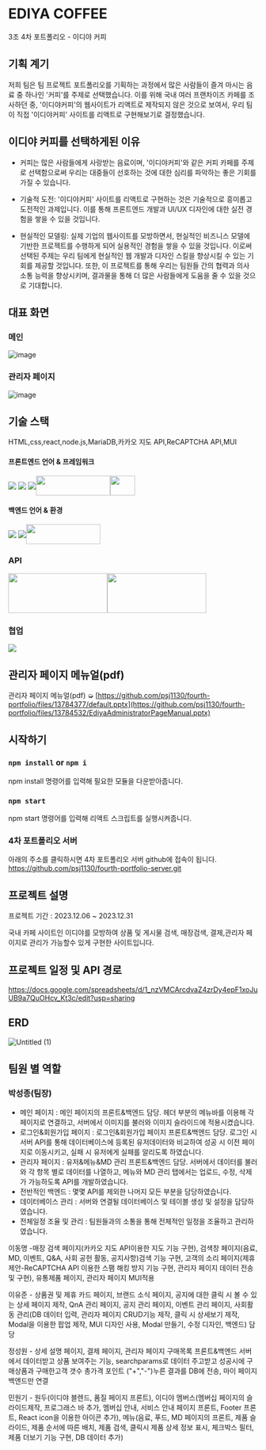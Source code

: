 # EDIYA COFFEE
3조 4차 포트폴리오 - 이디야 커피

## 기획 계기

저희 팀은 팀 프로젝트 포트폴리오를 기획하는 과정에서 많은 사람들이 즐겨 마시는 음료 중 하나인 '커피'를 주제로 선택했습니다. 
이를 위해 국내 여러 프랜차이즈 카페를 조사하던 중, '이디야커피'의 웹사이트가 리액트로 제작되지 않은 것으로 보여서, 우리 팀이 직접 '이디야커피' 사이트를 리액트로 구현해보기로 결정했습니다.

## 이디야 커피를 선택하게된 이유

- 커피는 많은 사람들에게 사랑받는 음료이며, '이디야커피'와 같은 커피 카페를 주제로 선택함으로써 우리는 대중들이 선호하는 것에 대한 심리를 파악하는 좋은 기회를 가질 수 있습니다.

- 기술적 도전: '이디야커피' 사이트를 리액트로 구현하는 것은 기술적으로 흥미롭고 도전적인 과제입니다. 이를 통해 프론트엔드 개발과 UI/UX 디자인에 대한 실전 경험을 쌓을 수 있을 것입니다.

- 현실적인 모델링: 실제 기업의 웹사이트를 모방하면서, 현실적인 비즈니스 모델에 기반한 프로젝트를 수행하게 되어 실용적인 경험을 쌓을 수 있을 것입니다.
                  이로써 선택된 주제는 우리 팀에게  현실적인 웹 개발과 디자인 스킬을 향상시킬 수 있는 기회를 제공할 것입니다. 또한, 
                  이 프로젝트를 통해 우리는 팀원들 간의 협력과 의사 소통 능력을 향상시키며, 결과물을 통해 더 많은 사람들에게 도움을 줄 수 있을 것으로 기대합니다.

## 대표 화면
### 메인
![image](https://github.com/psj1130/fourth-portfolio/assets/137477529/f9be8568-b8ab-4080-adfe-ed6886d4e893)
### 관리자 페이지
![image](https://github.com/psj1130/fourth-portfolio/assets/137477529/405007a2-e206-4f5b-b89f-53041e7296c1)


## 기술 스택
HTML,css,react,node.js,MariaDB,카카오 지도 API,ReCAPTCHA API,MUI
#### 프론트엔드 언어 & 프레임워크
<img src="https://img.shields.io/badge/HTML5-E35F26?style=for-the-badge&logo=HTML5&logoColor=white" align="center"> <img src="https://img.shields.io/badge/CSS3-1572B6?style=for-the-badge&logo=CSS3&logoColor=white" align="center"> <img src="https://img.shields.io/badge/React-61DAFB?style=for-the-badge&logo=React&logoColor=white" align="center"><img src = "https://github.com/psj1130/fourth-portfolio/assets/137889849/d5c0024e-a344-4979-9512-7a7e3388de0c" width="150px" height="40px" align="center"><img src = "https://github.com/psj1130/fourth-portfolio/assets/137889849/8b08023d-28a9-4be5-887c-df7dd76d068b" width="50px" height="40px" align="center">

#### 백엔드 언어 & 환경
<img src="https://img.shields.io/badge/JavaScript-F7DF1E?style=for-the-badge&logo=JavaScript&logoColor=white" align="center"> <img src="https://img.shields.io/badge/Node.js-339933?style=for-the-badge&logo=Node.js&logoColor=white" align="center"><img src="https://github.com/psj1130/fourth-portfolio/assets/137889849/db4337c8-1391-45d0-b8bb-a904aaf22686" width="150px" height="40px" align="center"> 

### API
<img src="https://github.com/psj1130/fourth-portfolio/assets/137889849/7d0c773f-8d0b-4876-a03c-317ced545134" width="200px" height="80px" align="center"><img src="https://github.com/psj1130/fourth-portfolio/assets/137889849/0fc54852-44d3-4855-8426-984dd80ea4c1" width="200px" height="80px" align="center">

### 협업
<img src="https://img.shields.io/badge/discord-5865F2?style=for-the-badge&logo=discord&logoColor=white" align="center">


## 관리자 페이지 메뉴얼(pdf)

관리자 페이지 메뉴얼(pdf) ➭ [https://github.com/psj1130/fourth-portfolio/files/13784377/default.pptx](https://github.com/psj1130/fourth-portfolio/files/13784532/EdiyaAdministratorPageManual.pptx)


## 시작하기
### `npm install` or `npm i`

npm install 명령어를 입력해 필요한 모듈을 다운받아줍니다.

### `npm start`

npm start 명령어를 입력해 리액트 스크립트를 실행시켜줍니다.

### 4차 포트폴리오 서버

아래의 주소를 클릭하시면 4차 포트폴리오 서버 github에 접속이 됩니다.
https://github.com/psj1130/fourth-portfolio-server.git

## 프로젝트 설명

프로젝트 기간 : 2023.12.06 ~ 2023.12.31

국내 카페 사이트인 이디야를 모방하여 상품 및 게시물 검색, 매장검색, 결제,관리자 페이지로 관리가 가능할수 있게 구현한 사이트입니다.

## 프로젝트 일정 및 API 경로

https://docs.google.com/spreadsheets/d/1_nzVMCArcdvaZ4zrDy4epF1xoJuUB9a7QuOHcv_Kt3c/edit?usp=sharing

## ERD

![Untitled (1)](https://github.com/psj1130/fourth-portfolio/assets/137477529/a4a9d674-e628-4d6c-9dce-b3aeee05126d)


## 팀원 별 역할
### 박성종(팀장)
- 메인 페이지 : 메인 페이지의 프론트&백엔드 담당. 헤더 부분의 메뉴바를 이용해 각 페이지로 연결하고, 서버에서 이미지를 불러와 이미지 슬라이드에 적용시켰습니다.
- 로그인&회원가입 페이지 : 로그인&회원가입 페이지 프론트&백엔드 담당. 로그인 시 서버 API를 통해 데이터베이스에 등록된 유저데이터와 비교하여 성공 시 이전 페이지로 이동시키고, 실패 시 유저에게 실패를 알리도록 하였습니다.
- 관리자 페이지 : 유저&메뉴&MD 관리 프론트&백엔드 담당. 서버에서 데이터를 불러와 각 항목 별로 데이터를 나열하고, 메뉴와 MD 관리 탭에서는 업로드, 수정, 삭제가 가능하도록 API를 개발하였습니다.
- 전반적인 백엔드 : 몇몇 API를 제외한 나머지 모든 부분을 담당하였습니다.
- 데이터베이스 관리 : 서버와 연결될 데이터베이스 및 테이블 생성 및 설정을 담당하였습니다.
- 전체일정 조율 및 관리 : 팀원들과의 소통을 통해 전체적인 일정을 조율하고 관리하였습니다.

이동명 -매장 검색 페이지(카카오 지도 API이용한 지도 기능 구현), 검색창 페이지(음료, MD, 이벤트, Q&A, 사회 공헌 활동, 공지사항)검색 기능 구현, 고객의 소리 페이지(제휴제안-ReCAPTCHA API 이용한 스팸 해킹 방지 기능 구현,
관리자 페이지 데이터 전송 및 구현), 유통제품 페이지, 관리자 페이지 MUI적용

이유준 - 상품권 및 제휴 카드 페이지, 브랜드 소식 페이지, 공지에 대한 클릭 시 볼 수 있는 상세 페이지 제작, QnA 관리 페이지, 공지 관리 페이지, 이벤트 관리 페이지, 사회활동 관리(DB 데이터 입력, 관리자 페이지 CRUD기능 제작,
클릭 시 상세보기 제작, Modal을 이용한 팝업 제작, MUI 디자인 사용, Modal 만들기, 수정 디자인, 백엔드) 담당

정성원 - 상세 설명 페이지, 결제 페이지, 관리자 페이지 구매목록 프론트&백엔드 서버에서 데이터받고  상품 보여주는 기능, searchparams로 데이터 주고받고  성공시에 구매상품과 구매한고객 갯수 총가격 포인트 ("+","-")누른 결과를 DB에 전송, 마이 페이지 백엔드만 연결

민원기 - 원두(이디야 블렌드, 품질 페이지 프론트), 이디야 멤버스(멤버십 페이지의 슬라이드제작, 프로그래스 바 추가, 멤버십 안내, 서비스 안내 페이지 프론트, Footer 프론트, React icon을 이용한 아이콘 추가), 메뉴(음료, 푸드, MD 페이지의 프론트, 제품 슬라이드, 제품 순서에 따른 배치, 제품 검색,  클릭시 제품 상세 정보 표시, 체크박스 필터, 제품 더보기 기능 구현, DB 데이터 추가)
